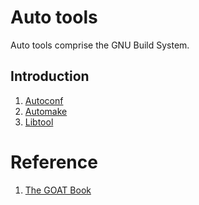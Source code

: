 # Auto tools

Auto tools comprise the GNU Build System.

## Introduction

1. [Autoconf](https://en.wikipedia.org/wiki/Autoconf)
1. [Automake](https://en.wikipedia.org/wiki/Automake)
1. [Libtool](https://en.wikipedia.org/wiki/GNU_Libtool)

# Reference

1. [The GOAT Book](https://www.sourceware.org/autobook/)